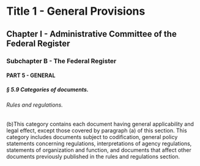 
# Title 1 - General Provisions
## Chapter I - Administrative Committee of the Federal Register
### Subchapter B - The Federal Register
#### PART 5 - GENERAL
##### § 5.9 Categories of documents.
###### Rules and regulations.

(b)This category contains each document having general applicability and legal effect, except those covered by paragraph (a) of this section. This category includes documents subject to codification, general policy statements concerning regulations, interpretations of agency regulations, statements of organization and function, and documents that affect other documents previously published in the rules and regulations section.

